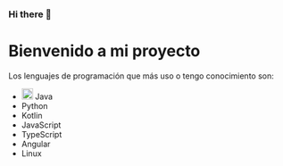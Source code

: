 ### Hi there 👋

<!--
**pipe0427/pipe0427** is a ✨ _special_ ✨ repository because its `README.md` (this file) appears on your GitHub profile.

Here are some ideas to get you started:

- 🔭 I’m currently working on ...
- 🌱 I’m currently learning ...
- 👯 I’m looking to collaborate on ...
- 🤔 I’m looking for help with ...
- 💬 Ask me about ...
- 📫 How to reach me: ...
- 😄 Pronouns: ...
- ⚡ Fun fact: ...
-->
<!DOCTYPE html>
<html>
<head>
    <title>Mi README</title>
</head>
<body>
    <h1>Bienvenido a mi proyecto</h1>
    <p>Los lenguajes de programación que más uso o tengo conocimiento son:</p>
    <ul>
        <li><img src="[https://www.flaticon.com/free-icon/java_5968282](https://download.logo.wine/logo/Java_(programming_language)/Java_(programming_language)-Logo.wine.png)" width="20" height="20"> Java</li>
        <li>Python</li>
        <li>Kotlin</li>
        <li>JavaScript</li>
        <li>TypeScript</li>
        <li>Angular</li>
        <li>Linux</li>
    </ul>
</body>
</html>

